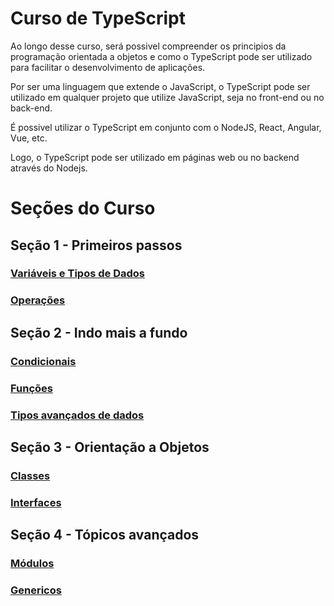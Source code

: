 # Curso de TypeScript
Ao longo desse curso, será possivel compreender os principios da programação orientada a objetos e como o TypeScript pode ser utilizado para facilitar o desenvolvimento de aplicações.

Por ser uma linguagem que extende o JavaScript, o TypeScript pode ser utilizado em qualquer projeto que utilize JavaScript, seja no front-end ou no back-end.

É possivel utilizar o TypeScript em conjunto com o NodeJS, React, Angular, Vue, etc.

Logo, o TypeScript pode ser utilizado em páginas web ou no backend através do Nodejs.

# Seções do Curso

## Seção 1 - Primeiros passos
###  [Variáveis e Tipos de Dados](aula-1/variaveis.md)
###  [Operações](aula-2/operacoes.md)

## Seção 2 - Indo mais a fundo
###  [Condicionais](aula-3/fluxo.md)
###  [Funções](aula-4/funcoes.md)
###  [Tipos avançados de dados](aula-5/tipos.md)

## Seção 3 - Orientação a Objetos
###  [Classes](aula-6/classes.md)
###  [Interfaces](aula-6/interfaces.md)

## Seção 4 - Tópicos avançados
###  [Módulos](aula-7/modulos.md)
###  [Genericos](aula-8/genericos.md)
